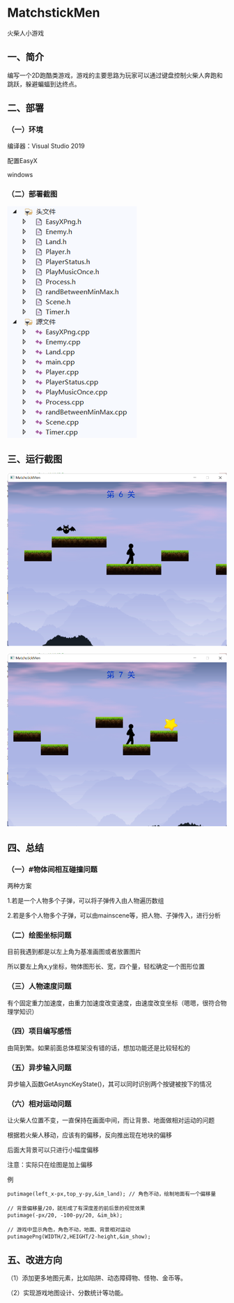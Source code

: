 # MatchstickMen
火柴人小游戏

## 一、简介

编写一个2D跑酷类游戏，游戏的主要思路为玩家可以通过键盘控制火柴人奔跑和跳跃，躲避蝙蝠到达终点。

## 二、部署

### （一）环境

编译器：Visual Studio 2019

配置EasyX

windows

### （二）部署截图

![部署截图](https://github.com/imrewang/MatchstickMen/blob/main/screenshot/%E9%83%A8%E7%BD%B2%E6%88%AA%E5%9B%BE.png?raw=true)

## 三、运行截图

![运行截图](https://github.com/imrewang/MatchstickMen/blob/main/screenshot/%E8%BF%90%E8%A1%8C%E6%88%AA%E5%9B%BE.png?raw=true)

![运行截图2](https://github.com/imrewang/MatchstickMen/blob/main/screenshot/%E8%BF%90%E8%A1%8C%E6%88%AA%E5%9B%BE2.png?raw=true)

## 四、总结

### （一）#物体间相互碰撞问题

两种方案

1.若是一个人物多个子弹，可以将子弹传入由人物遍历数组

2.若是多个人物多个子弹，可以由mainscene等，把人物、子弹传入，进行分析

### （二）绘图坐标问题

目前我遇到都是以左上角为基准画图或者放置图片

所以要左上角x,y坐标，物体图形长、宽，四个量，轻松确定一个图形位置

### （三）人物速度问题

有个固定重力加速度，由重力加速度改变速度，由速度改变坐标（嗯嗯，很符合物理学知识）

### （四）项目编写感悟

由简到繁。如果前面总体框架没有错的话，想加功能还是比较轻松的

### （五）异步输入问题

异步输入函数GetAsyncKeyState()，其可以同时识别两个按键被按下的情况

### （六）相对运动问题

让火柴人位置不变，一直保持在画面中间，而让背景、地面做相对运动的问题

根据若火柴人移动，应该有的偏移，反向推出现在地块的偏移

后面大背景可以只进行小幅度偏移

注意：实际只在绘图是加上偏移

例

~~~
putimage(left_x-px,top_y-py,&im_land); // 角色不动，绘制地面有一个偏移量

// 背景偏移量/20，就形成了有深度差的前后景的视觉效果        
putimage(-px/20, -100-py/20, &im_bk);   

// 游戏中显示角色，角色不动，地面、背景相对运动        
putimagePng(WIDTH/2,HEIGHT/2-height,&im_show); 
~~~

## 五、改进方向

（1）添加更多地图元素，比如陷阱、动态障碍物、怪物、金币等。

（2）实现游戏地图设计、分数统计等功能。
